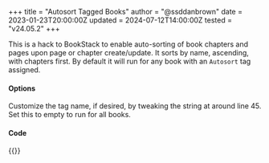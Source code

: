 +++
title = "Autosort Tagged Books"
author = "@ssddanbrown"
date = 2023-01-23T20:00:00Z
updated = 2024-07-12T14:00:00Z
tested = "v24.05.2"
+++

This is a hack to BookStack to enable auto-sorting of book chapters and pages upon page or chapter create/update. It sorts by name, ascending, with chapters first. By default it will run for any book with an `Autosort` tag assigned.

#### Options

Customize the tag name, if desired, by tweaking the string at around line 45. Set this to empty to run for all books.

#### Code

{{<hack file="functions.php" type="logical">}}
